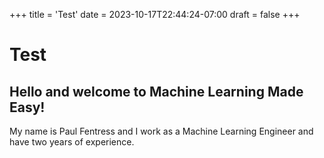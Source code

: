+++
title = 'Test'
date = 2023-10-17T22:44:24-07:00
draft = false
+++

# Test

## Hello and welcome to Machine Learning Made Easy!

My name is Paul Fentress and I work as a Machine Learning Engineer and have 
two years of experience. 
